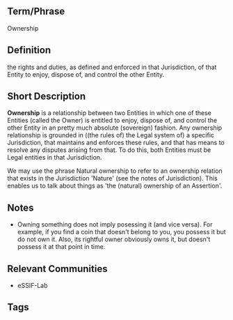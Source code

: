 ## Term/Phrase
Ownership

## Definition
the rights and duties, as defined and enforced in that Jurisdiction, of that Entity to enjoy, dispose of, and control the other Entity.

## Short Description
**Ownership** is a relationship between two Entities in which one of these Entities (called the Owner) is entitled to enjoy, dispose of, and control the other Entity in an pretty much absolute (sovereign) fashion. Any ownership relationship is grounded in ((the rules of) the Legal system of) a specific Jurisdiction, that maintains and enforces these rules, and that has means to resolve any disputes arising from that. To do this, both Entities must be Legal entities in that Jurisdiction.

We may use the phrase Natural ownership to refer to an ownership relation that exists in the Jurisdiction 'Nature' (see the notes of Jurisdiction). This enables us to talk about things as 'the (natural) ownership of an Assertion'.

## Notes
- Owning something does not imply posessing it (and vice versa). For example, if you find a coin that doesn't belong to you, you possess it but do not own it. Also, its rightful owner obviously owns it, but doesn't possess it at that point in time.

## Relevant Communities
- eSSIF-Lab

## Tags

